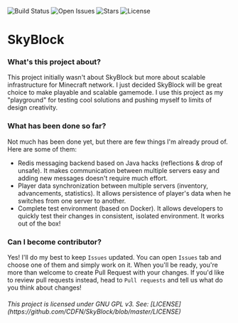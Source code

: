 ![Build Status](https://img.shields.io/github/workflow/status/CDFN/SkyBlock/Java%20CI%20with%20Gradle?style=flat-square)
![Open Issues](https://img.shields.io/github/issues-raw/CDFN/SkyBlock?style=flat-square)
![Stars](https://img.shields.io/github/stars/CDFN/SkyBlock?style=flat-square)
![License](https://img.shields.io/github/license/CDFN/SkyBlock?style=flat-square)

# SkyBlock 

### What's this project about?
This project initially wasn't about SkyBlock but more about scalable infrastructure for Minecraft network.
I just decided SkyBlock will be great choice to make playable and scalable gamemode.
I use this project as my "playground" for testing cool solutions and pushing myself to limits of design creativity.

### What has been done so far?
Not much has been done yet, but there are few things I'm already proud of. <br>
Here are some of them:
 - Redis messaging backend based on Java hacks (reflections & drop of unsafe). It makes communication between multiple servers easy and adding new messages doesn't require much effort.
 - Player data synchronization between multiple servers (inventory, advancements, statistics). It allows persistence of player's data when he switches from one server to another.
 - Complete test environment (based on Docker). It allows developers to quickly test their changes in consistent, isolated environment. It works out of the box!

### Can I become contributor?
Yes! I'll do my best to keep `Issues` updated. You can open `Issues` tab and choose one of them and simply work on it. 
When you'll be ready, you're more than welcome to create Pull Request with your changes.
If you'd like to review pull requests instead, head to `Pull requests` and tell us what do you think about changes!

<h6>This project is licensed under GNU GPL v3. See: [LICENSE](https://github.com/CDFN/SkyBlock/blob/master/LICENSE)</h6>